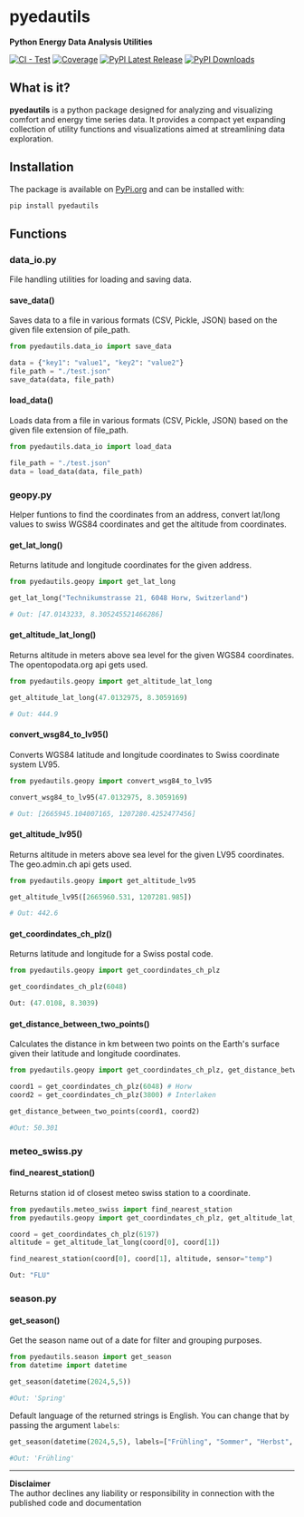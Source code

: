 # pyedautils
**Python Energy Data Analysis Utilities**

[![CI - Test](https://github.com/retomarek/pyedautils/actions/workflows/python-unittest.yml/badge.svg)](https://github.com/retomarek/pyedautils/actions/workflows/python-unittests.yml) [![Coverage](https://codecov.io/github/retomarek/pyedautils/coverage.svg?branch=main)](https://codecov.io/gh/retomarek/pyedautils)
[![PyPI Latest Release](https://img.shields.io/pypi/v/pyedautils.svg)](https://pypi.org/project/pyedautils) [![PyPI Downloads](https://img.shields.io/pypi/dd/pyedautils.svg?label=PyPI%20downloads)](https://pypi.org/project/pyedautils/)

## What is it?

**pyedautils** is a python package designed for analyzing and visualizing comfort and energy time series data. It provides a compact yet expanding collection of utility functions and visualizations aimed at streamlining data exploration.

## Installation

The package is available on [PyPi.org](https://pypi.org/) and can be installed with:

``` python
pip install pyedautils
```

## Functions

### data_io.py
File handling utilities for loading and saving data.

#### save_data()
Saves data to a file in various formats (CSV, Pickle, JSON) based on the given file extension of pile_path.

``` python
from pyedautils.data_io import save_data

data = {"key1": "value1", "key2": "value2"}
file_path = "./test.json"
save_data(data, file_path)

```

#### load_data()
Loads data from a file in various formats (CSV, Pickle, JSON) based on the given file extension of file_path.

``` python
from pyedautils.data_io import load_data

file_path = "./test.json"
data = load_data(data, file_path)

```

### geopy.py
Helper funtions to find the coordinates from an address, convert lat/long values to swiss WGS84 coordinates and get the altitude from coordinates.

#### get_lat_long()
Returns latitude and longitude coordinates for the given address.

``` python
from pyedautils.geopy import get_lat_long

get_lat_long("Technikumstrasse 21, 6048 Horw, Switzerland")

# Out: [47.0143233, 8.305245521466286]
```

#### get_altitude_lat_long()
Returns altitude in meters above sea level for the given WGS84 coordinates. The opentopodata.org api gets used.

``` python
from pyedautils.geopy import get_altitude_lat_long

get_altitude_lat_long(47.0132975, 8.3059169)

# Out: 444.9
```

#### convert_wsg84_to_lv95()
Converts WGS84 latitude and longitude coordinates to Swiss coordinate system LV95.
``` python
from pyedautils.geopy import convert_wsg84_to_lv95

convert_wsg84_to_lv95(47.0132975, 8.3059169)

# Out: [2665945.104007165, 1207280.4252477456]
```

#### get_altitude_lv95()
Returns altitude in meters above sea level for the given LV95 coordinates. The geo.admin.ch api gets used.

``` python
from pyedautils.geopy import get_altitude_lv95

get_altitude_lv95([2665960.531, 1207281.985])

# Out: 442.6
```

#### get_coordindates_ch_plz()
Returns latitude and longitude for a Swiss postal code.

``` python
from pyedautils.geopy import get_coordindates_ch_plz

get_coordindates_ch_plz(6048)

Out: (47.0108, 8.3039)
```

#### get_distance_between_two_points()
Calculates the distance in km between two points on the Earth's surface given their latitude and longitude coordinates.

``` python
from pyedautils.geopy import get_coordindates_ch_plz, get_distance_between_two_points

coord1 = get_coordindates_ch_plz(6048) # Horw
coord2 = get_coordindates_ch_plz(3800) # Interlaken

get_distance_between_two_points(coord1, coord2)

#Out: 50.301
```

### meteo_swiss.py

#### find_nearest_station()

Returns station id of closest meteo swiss station to a coordinate.

``` python
from pyedautils.meteo_swiss import find_nearest_station
from pyedautils.geopy import get_coordindates_ch_plz, get_altitude_lat_long

coord = get_coordindates_ch_plz(6197)
altitude = get_altitude_lat_long(coord[0], coord[1])

find_nearest_station(coord[0], coord[1], altitude, sensor="temp")

Out: "FLU"
```

### season.py

#### get_season()

Get the season name out of a date for filter and grouping purposes.

``` python
from pyedautils.season import get_season
from datetime import datetime

get_season(datetime(2024,5,5))

#Out: 'Spring'
```

Default language of the returned strings is English. You can change that by passing the argument `labels`:

``` python
get_season(datetime(2024,5,5), labels=["Frühling", "Sommer", "Herbst", "Winter"])

#Out: 'Frühling'
```

<hr>

**Disclaimer**<br> The author declines any liability or responsibility in connection with the published code and documentation
